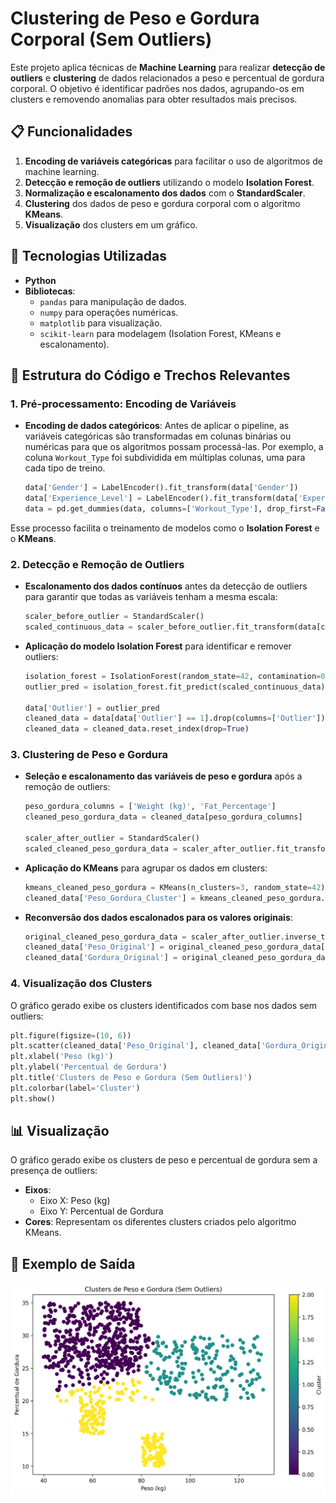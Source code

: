 # Clustering de Peso e Gordura Corporal (Sem Outliers)

Este projeto aplica técnicas de **Machine Learning** para realizar **detecção de outliers** e **clustering** de dados relacionados a peso e percentual de gordura corporal. O objetivo é identificar padrões nos dados, agrupando-os em clusters e removendo anomalias para obter resultados mais precisos.

## 📋 Funcionalidades

1. **Encoding de variáveis categóricas** para facilitar o uso de algoritmos de machine learning.
2. **Detecção e remoção de outliers** utilizando o modelo **Isolation Forest**.
3. **Normalização e escalonamento dos dados** com o **StandardScaler**.
4. **Clustering** dos dados de peso e gordura corporal com o algoritmo **KMeans**.
5. **Visualização** dos clusters em um gráfico.

## 🚀 Tecnologias Utilizadas

- **Python**
- **Bibliotecas**:
  - `pandas` para manipulação de dados.
  - `numpy` para operações numéricas.
  - `matplotlib` para visualização.
  - `scikit-learn` para modelagem (Isolation Forest, KMeans e escalonamento).

## 📂 Estrutura do Código e Trechos Relevantes

### 1. **Pré-processamento: Encoding de Variáveis**

- **Encoding de dados categóricos**:
  Antes de aplicar o pipeline, as variáveis categóricas são transformadas em colunas binárias ou numéricas para que os algoritmos possam processá-las. Por exemplo, a coluna `Workout_Type` foi subdividida em múltiplas colunas, uma para cada tipo de treino.

  ```python
  data['Gender'] = LabelEncoder().fit_transform(data['Gender'])
  data['Experience_Level'] = LabelEncoder().fit_transform(data['Experience_Level'])
  data = pd.get_dummies(data, columns=['Workout_Type'], drop_first=False)
  ```

Esse processo facilita o treinamento de modelos como o **Isolation Forest** e o **KMeans**.

### 2. **Detecção e Remoção de Outliers**

- **Escalonamento dos dados contínuos** antes da detecção de outliers para garantir que todas as variáveis tenham a mesma escala:

  ```python
  scaler_before_outlier = StandardScaler()
  scaled_continuous_data = scaler_before_outlier.fit_transform(data[continuous_columns])
  ```

- **Aplicação do modelo Isolation Forest** para identificar e remover outliers:

  ```python
  isolation_forest = IsolationForest(random_state=42, contamination=0.05)
  outlier_pred = isolation_forest.fit_predict(scaled_continuous_data)

  data['Outlier'] = outlier_pred
  cleaned_data = data[data['Outlier'] == 1].drop(columns=['Outlier'])
  cleaned_data = cleaned_data.reset_index(drop=True)
  ```

### 3. **Clustering de Peso e Gordura**

- **Seleção e escalonamento das variáveis de peso e gordura** após a remoção de outliers:

  ```python
  peso_gordura_columns = ['Weight (kg)', 'Fat_Percentage']
  cleaned_peso_gordura_data = cleaned_data[peso_gordura_columns]

  scaler_after_outlier = StandardScaler()
  scaled_cleaned_peso_gordura_data = scaler_after_outlier.fit_transform(cleaned_peso_gordura_data)
  ```

- **Aplicação do KMeans** para agrupar os dados em clusters:

  ```python
  kmeans_cleaned_peso_gordura = KMeans(n_clusters=3, random_state=42)
  cleaned_data['Peso_Gordura_Cluster'] = kmeans_cleaned_peso_gordura.fit_predict(scaled_cleaned_peso_gordura_data)
  ```

- **Reconversão dos dados escalonados para os valores originais**:

  ```python
  original_cleaned_peso_gordura_data = scaler_after_outlier.inverse_transform(scaled_cleaned_peso_gordura_data)
  cleaned_data['Peso_Original'] = original_cleaned_peso_gordura_data[:, 0]
  cleaned_data['Gordura_Original'] = original_cleaned_peso_gordura_data[:, 1]
  ```

### 4. **Visualização dos Clusters**

O gráfico gerado exibe os clusters identificados com base nos dados sem outliers:

```python
plt.figure(figsize=(10, 6))
plt.scatter(cleaned_data['Peso_Original'], cleaned_data['Gordura_Original'], c=cleaned_data['Peso_Gordura_Cluster'], cmap='viridis')
plt.xlabel('Peso (kg)')
plt.ylabel('Percentual de Gordura')
plt.title('Clusters de Peso e Gordura (Sem Outliers)')
plt.colorbar(label='Cluster')
plt.show()
```

## 📊 Visualização

O gráfico gerado exibe os clusters de peso e percentual de gordura sem a presença de outliers:

- **Eixos**:
  - Eixo X: Peso (kg)
  - Eixo Y: Percentual de Gordura
- **Cores**: Representam os diferentes clusters criados pelo algoritmo KMeans.

## 🧩 Exemplo de Saída

![Gráfico de Clusters](figures/clusters_peso_gordura.png)

